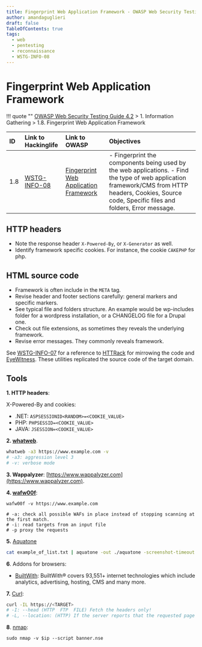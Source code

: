 ```yaml
---
title: Fingerprint Web Application Framework - OWASP Web Security Testing Guide
author: amandaguglieri
draft: false
TableOfContents: true
tags:
  - web
  - pentesting
  - reconnaissance
  - WSTG-INFO-08
---
```


# Fingerprint Web Application Framework

!!! quote ""
	[OWASP Web Security Testing Guide 4.2](index.md) > 1. Information Gathering > 1.8. Fingerprint Web Application Framework

|ID|Link to Hackinglife|Link to OWASP|Objectives|
|:---|:---|:---|:---|
|1.8|[WSTG-INFO-08](WSTG-INFO-08.md)|[Fingerprint Web Application Framework](https://owasp.org/www-project-web-security-testing-guide/latest/4-Web_Application_Security_Testing/01-Information_Gathering/08-Fingerprint_Web_Application_Framework)|- Fingerprint the components being used by the web applications.  - Find the type of web application framework/CMS from HTTP headers, Cookies, Source code, Specific files and folders, Error message.|


## HTTP headers

- Note the response header `X-Powered-By`, or `X-Generator` as well.
- Identify framework specific cookies. For instance, the cookie `CAKEPHP` for php.


## HTML source code

- Framework is often include in the `META` tag.
- Revise header and footer sections carefully: general markers and specific markers.
- See typical file and folders structure. An example would be wp-includes folder for a wordpress installation, or a CHANGELOG file for a Drupal one.
- Check out file extensions, as sometimes they reveals the underlying framework.
- Revise error messages. They commonly reveals framework.

See [WSTG-INFO-07](WSTG-INFO-07.md) for a reference to [HTTRack](../httrack.md) for mirrowing the code and [EyeWitness](../eyewitness.md). These utilities replicated the source code of the target domain.


## Tools


**1. HTTP headers**:

X-Powered-By and cookies: 
- .NET: `ASPSESSIONID<RANDOM>=<COOKIE_VALUE>`
- PHP: `PHPSESSID=<COOKIE_VALUE>`
- JAVA: `JSESSION=<COOKIE_VALUE>`

**2. [whatweb](../whatweb.md)**.

```bash
whatweb -a3 https://www.example.com -v
# -a3: aggression level 3
# -v: verbose mode
```

**3. Wappalyzer**: [https://www.wappalyzer.com](https://www.wappalyzer.com).

**4. [wafw00f](../wafw00f.md)**:

```shell-session
wafw00f -v https://www.example.com

# -a: check all possible WAFs in place instead of stopping scanning at the first match.
# -i: read targets from an input file 
# -p proxy the requests 
```

**5.**  [Aquatone](../aquatone.md)

```bash
cat example_of_list.txt | aquatone -out ./aquatone -screenshot-timeout 1000
```


**6**. Addons for browsers: 

- [BuiltWith](https://addons.mozilla.org/es/firefox/addon/builtwith/): BuiltWith® covers 93,551+ internet technologies which include analytics, advertising, hosting, CMS and many more.


**7.** [Curl](../curl.md):

```bash
curl -IL https://<TARGET>
# -I: --head (HTTP  FTP  FILE) Fetch the headers only!
# -L, --location: (HTTP) If the server reports that the requested page has moved to a different location (indicated with a Location: header and a 3XX response  code),  this  option  will make  curl  redo the request on the new place. If used together with -i, --include or -I, --head, headers from all requested pages will be shown. 
```

**8**. [nmap](../nmap.md):

```shell-session
sudo nmap -v $ip --script banner.nse
```



